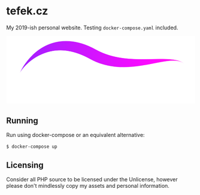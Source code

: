 # tefek.cz

My 2019-ish personal website. Testing `docker-compose.yaml` included.

![tefek.cz logo](tefek.cz/img/tefek_new.png)

## Running

Run using docker-compose or an equivalent alternative:

```shell
$ docker-compose up
```

## Licensing

Consider all PHP source to be licensed under the Unlicense,
however please don't mindlessly copy my assets and personal information.